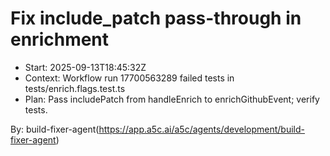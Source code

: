 # Fix include_patch pass-through in enrichment

- Start: 2025-09-13T18:45:32Z
- Context: Workflow run 17700563289 failed tests in tests/enrich.flags.test.ts
- Plan: Pass includePatch from handleEnrich to enrichGithubEvent; verify tests.

By: build-fixer-agent(https://app.a5c.ai/a5c/agents/development/build-fixer-agent)

